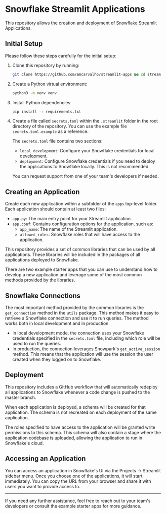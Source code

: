 # Snowflake Streamlit Applications

This repository allows the creation and deployment of Snowflake Streamlit Applications.

## Initial Setup

Please follow these steps carefully for the initial setup:

1. Clone this repository by running:
    ```bash
    git clone https://github.com/amcarvalho/streamlit-apps && cd streamlit-apps
    ```

2. Create a Python virtual environment:
    ```bash
    python3 -m venv venv
    ```

3. Install Python dependencies:
    ```bash
    pip install -r requirements.txt
    ```

4. Create a file called `secrets.toml` within the `.streamlit` folder in the root directory of the repository. You can use the example file `secrets.toml.example` as a reference.

    The `secrets.toml` file contains two sections:
    - `local_development`: Configure your Snowflake credentials for local development.
    - `deployment`: Configure Snowflake credentials if you need to deploy the applications to Snowflake locally. This is not recommended.

    You can request support from one of your team's developers if needed.

## Creating an Application

Create each new application within a subfolder of the `apps` top-level folder. Each application should contain at least two files:
- `app.py`: The main entry point for your Streamlit application.
- `app.conf`: Contains configuration options for the application, such as:
    - `app_name`: The name of the Streamlit application.
    - `allowed_roles`: Snowflake roles that will have access to the application.

This repository provides a set of common libraries that can be used by all applications. These libraries will be included in the packages of all applications deployed to Snowflake.

There are two example starter apps that you can use to understand how to develop a new application and leverage some of the most common methods provided by the libraries.

## Snowflake Connections

The most important method provided by the common libraries is the `get_connection` method in the `utils` package. This method makes it easy to retrieve a Snowflake connection and use it to run queries. The method works both in local development and in production.

- In local development mode, the connection uses your Snowflake credentials specified in the `secrets.toml` file, including which role will be used to run the queries.
- In production, the connection leverages Snowpark's `get_active_session` method. This means that the application will use the session the user created when they logged on to Snowflake.

## Deployment

This repository includes a GitHub workflow that will automatically redeploy all applications to Snowflake whenever a code change is pushed to the master branch.

When each application is deployed, a schema will be created for that application. The schema is not recreated on each deployment of the same application.

The roles specified to have access to the application will be granted write permissions to this schema. This schema will also contain a stage where the application codebase is uploaded, allowing the application to run in Snowflake's cloud.

## Accessing an Application

You can access an application in Snowflake's UI via the Projects -> Streamlit sidebar menu. Once you choose one of the applications, it will start immediately. You can copy the URL from your browser and share it with users you want to provide access to.

---

If you need any further assistance, feel free to reach out to your team's developers or consult the example starter apps for more guidance.
